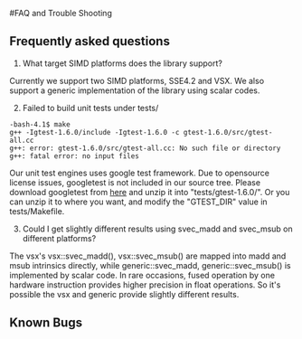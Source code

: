 #FAQ and Trouble Shooting

## Frequently asked questions

1. What target SIMD platforms does the library support?

Currently we support two SIMD platforms, SSE4.2 and VSX. We also
support a generic implementation of the library using scalar codes.

2. Failed to build unit tests under tests/

```
-bash-4.1$ make
g++ -Igtest-1.6.0/include -Igtest-1.6.0 -c gtest-1.6.0/src/gtest-all.cc
g++: error: gtest-1.6.0/src/gtest-all.cc: No such file or directory
g++: fatal error: no input files
```

Our unit test engines uses google test framework. Due to opensource
license issues, googletest is not included in our source tree. Please
download googletest from [here](https://code.google.com/p/googletest/)
and unzip it into "tests/gtest-1.6.0/". Or you can unzip it to
where you want, and modify the "GTEST_DIR" value in tests/Makefile.

3. Could I get slightly different results using svec_madd and
svec_msub on different platforms?

The vsx's vsx::svec_madd(), vsx::svec_msub() are mapped into madd and
msub intrinsics directly, while generic::svec_madd,
generic::svec_msub() is implemented by scalar code. In rare occasions,
fused operation by one hardware instruction provides higher precision
in float operations. So it's possible the vsx and generic provide
slightly different results.

## Known Bugs

